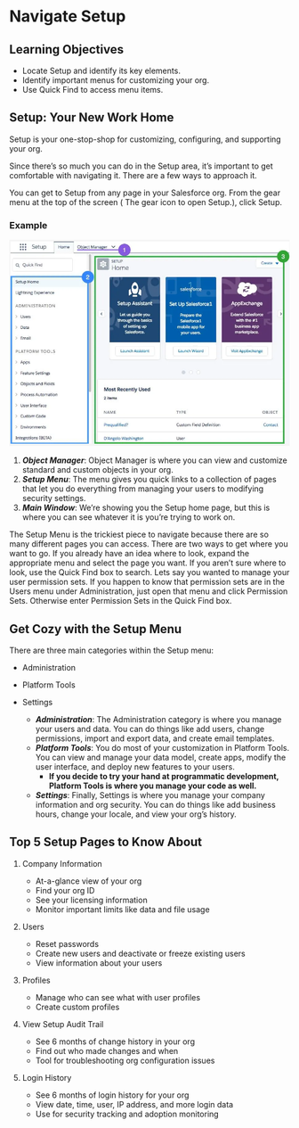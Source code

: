 # Navigate Setup

## Learning Objectives

- Locate Setup and identify its key elements.
- Identify important menus for customizing your org.
- Use Quick Find to access menu items.

## Setup: Your New Work Home

Setup is your one-stop-shop for customizing, configuring, and supporting your org.

Since there’s so much you can do in the Setup area, it’s important to get comfortable with navigating it. There are a few ways to approach it.

You can get to Setup from any page in your Salesforce org. From the gear menu at the top of the screen ( The gear icon to open Setup.), click Setup.

### Example

![setup example](/assets/setup-example.png)

1) ***Object Manager***: Object Manager is where you can view and customize standard and custom objects in your org.
2) ***Setup Menu***: The menu gives you quick links to a collection of pages that let you do everything from managing your users to modifying security settings.
3) ***Main Window***: We’re showing you the Setup home page, but this is where you can see whatever it is you’re trying to work on.

The Setup Menu is the trickiest piece to navigate because there are so many different pages you can access. There are two ways to get where you want to go. If you already have an idea where to look, expand the appropriate menu and select the page you want. If you aren’t sure where to look, use the Quick Find box to search. Lets say you wanted to manage your user permission sets. If you happen to know that permission sets are in the Users menu under Administration, just open that menu and click Permission Sets. Otherwise enter Permission Sets in the Quick Find box.

## Get Cozy with the Setup Menu

There are three main categories within the Setup menu:

- Administration
- Platform Tools
- Settings

  - ***Administration***: The Administration category is where you manage your users and data. You can do things like add users, change permissions, import and export data, and create email templates.
  - ***Platform Tools***: You do most of your customization in Platform Tools. You can view and manage your data model, create apps, modify the user interface, and deploy new features to your users.
    - **If you decide to try your hand at programmatic development, Platform Tools is where you manage your code as well.**
  - ***Settings***: Finally, Settings is where you manage your company information and org security. You can do things like add business hours, change your locale, and view your org’s history.

## Top 5 Setup Pages to Know About

1) Company Information
    - At-a-glance view of your org
    - Find your org ID
    - See your licensing information
    - Monitor important limits like data and file usage

2) Users
    - Reset passwords
    - Create new users and deactivate or freeze existing users
    - View information about your users

3) Profiles
    - Manage who can see what with user profiles
    - Create custom profiles

4) View Setup Audit Trail
    - See 6 months of change history in your org
    - Find out who made changes and when
    - Tool for troubleshooting org configuration issues

5) Login History
    - See 6 months of login history for your org
    - View date, time, user, IP address, and more login data
    - Use for security tracking and adoption monitoring
